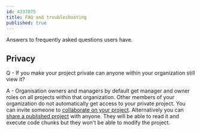 ```yaml
---
id: 4337075
title: FAQ and troubleshooting
published: true
---
```


Answers to frequently asked questions users have.

## Privacy
Q - If you make your project private can anyone within your organization still view it?

A - Organisation owners and managers by default get manager and owner roles on all projects within that organization. Other members of your organization do not automatically get access to your private project.
You can invite someone to [collaborate on your project](./projects/collaborate-on-a-project.md).
Alternatively you can [share a published project](./projects/share-a-project.md) with anyone. They will be able to read it and execute code chunks but they won't be able to modify the project.
